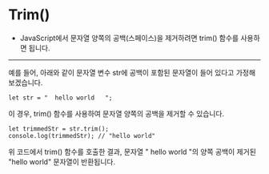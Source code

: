 # Trim()
 - JavaScript에서 문자열 양쪽의 공백(스페이스)을 제거하려면 trim() 함수를 사용하면 됩니다.
---
예를 들어, 아래와 같이 문자열 변수 str에 공백이 포함된 문자열이 들어 있다고 가정해보겠습니다.
````
let str = "  hello world   ";
````
이 경우, trim() 함수를 사용하여 문자열 양쪽의 공백을 제거할 수 있습니다.
````
let trimmedStr = str.trim();
console.log(trimmedStr); // "hello world"
````
위 코드에서 trim() 함수를 호출한 결과, 문자열 " hello world "의 양쪽 공백이 제거된 "hello world" 문자열이 반환됩니다.
